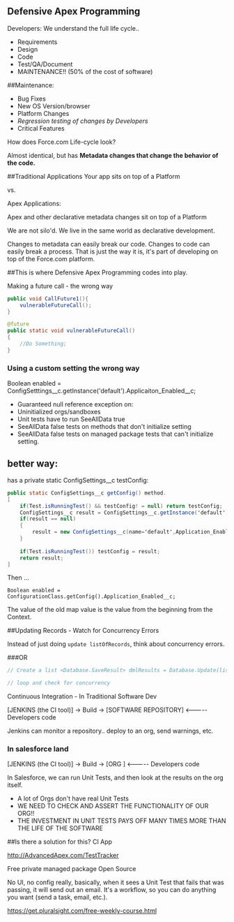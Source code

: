## Defensive Apex Programming

Developers: We understand the full life cycle..

- Requirements 
- Design
- Code
- Test/QA/Document
- MAINTENANCE!! (50% of the cost of software)

##Maintenance: 
- Bug Fixes
- New OS Version/browser
- Platform Changes
- *Regression testing of changes by Developers*
- Critical Features

How does Force.com Life-cycle look?

Almost identical, but has **Metadata changes that change the behavior of the code.**

##Traditional Applications
Your app sits on top of a Platform

vs.

Apex Applications:

Apex and other declarative metadata changes sit on top of a Platform

We are not silo'd. We live in the same world as declarative development. 

Changes to metadata can easily break our code. Changes to code can easily break a process. That is just the way it is, it's part of developing on top of the Force.com platform.

##This is where Defensive Apex Programming codes into play.

Making a future call - the wrong way

```java
public void CallFuture1(){
	vulnerableFutureCall();
}

@future
public static void vulnerableFutureCall()
{
	//Do Something;
}
```


### Using a custom setting the wrong way

Boolean enabled = ConfigSetttings__c.getInstance('default').Applicaiton_Enabled__c;
- Guaranteed null reference exception on:
- Uninitialized orgs/sandboxes
- Unit tests have to run SeeAllData true
- SeeAllData false tests on methods that don't initialize setting
- SeeAllData false tests on managed package tests that can't initialize setting.

## better way:

has a private static ConfigSettings__c testConfig:

```java
public static ConfigSettings__c getConfig() method.
[
	if(Test.isRunningTest() && testConfig! = null) return testConfig;
	ConfigSettings__c result = ConfigSettings__c.getInstance('default');
	if(result == null)
	{
		result = new ConfigSettings__c(name='default',Application_Enabled__c = false);
	}
	
	if(Test.isRunningTest()) testConfig = result;
	return result;
]
```

Then ...

```
Boolean enabled = ConfigurationClass.getConfig().Application_Enabled__c;
```

The value of the old map value is the value from the beginning from the Context.

##Updating Records - Watch for Concurrency Errors

Instead of just doing ```update listOfRecords```, think about concurrency errors.


###OR

```java
// Create a list <Database.SaveResult> dmlResults = Database.Update(listOfRecords, false);

// loop and check for concurrency
```

Continuous Integration - In Traditional Software Dev

[JENKINS (the CI tool)] -> Build -> [SOFTWARE REPOSITORY] <----- Developers code

Jenkins can monitor a repository.. deploy to an org, send warnings, etc.


### In salesforce land

[JENKINS (the CI tool)] -> Build -> [ORG ] <----- Developers code

In Salesforce, we can run Unit Tests, and then look at the results on the org itself. 

- A lot of Orgs don't have real Unit Tests
- WE NEED TO CHECK AND ASSERT THE FUNCTIONALITY OF OUR ORG!!
- THE INVESTMENT IN UNIT TESTS PAYS OFF MANY TIMES MORE THAN THE LIFE OF THE SOFTWARE

##Is there a solution for this? 
CI App 

http://AdvancedApex.com/TestTracker

Free private managed package
Open Source

No UI, no config really, basically, when it sees a Unit Test that fails that was passing, it will send out an email. It's a workflow, so you can do anything you want (send a task, email, etc.).

https://get.pluralsight.com/free-weekly-course.html

